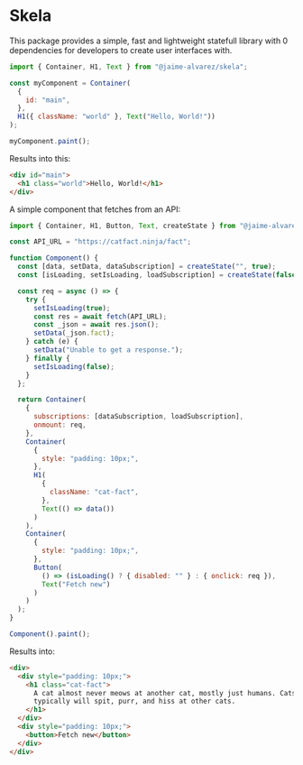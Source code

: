 # Skela

This package provides a simple, fast and lightweight statefull library with 0 dependencies for developers to create user interfaces with.

```javascript
import { Container, H1, Text } from "@jaime-alvarez/skela";

const myComponent = Container(
  {
    id: "main",
  },
  H1({ className: "world" }, Text("Hello, World!"))
);

myComponent.paint();
```

Results into this:

```html
<div id="main">
  <h1 class="world">Hello, World!</h1>
</div>
```

A simple component that fetches from an API:

```javascript
import { Container, H1, Button, Text, createState } from "@jaime-alvarez/skela";

const API_URL = "https://catfact.ninja/fact";

function Component() {
  const [data, setData, dataSubscription] = createState("", true);
  const [isLoading, setIsLoading, loadSubscription] = createState(false, true);

  const req = async () => {
    try {
      setIsLoading(true);
      const res = await fetch(API_URL);
      const _json = await res.json();
      setData(_json.fact);
    } catch (e) {
      setData("Unable to get a response.");
    } finally {
      setIsLoading(false);
    }
  };

  return Container(
    {
      subscriptions: [dataSubscription, loadSubscription],
      onmount: req,
    },
    Container(
      {
        style: "padding: 10px;",
      },
      H1(
        {
          className: "cat-fact",
        },
        Text(() => data())
      )
    ),
    Container(
      {
        style: "padding: 10px;",
      },
      Button(
        () => (isLoading() ? { disabled: "" } : { onclick: req }),
        Text("Fetch new")
      )
    )
  );
}

Component().paint();
```

Results into:

```html
<div>
  <div style="padding: 10px;">
    <h1 class="cat-fact">
      A cat almost never meows at another cat, mostly just humans. Cats
      typically will spit, purr, and hiss at other cats.
    </h1>
  </div>
  <div style="padding: 10px;">
    <button>Fetch new</button>
  </div>
</div>
```
